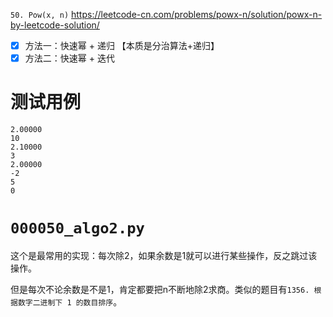 
`50. Pow(x, n)` https://leetcode-cn.com/problems/powx-n/solution/powx-n-by-leetcode-solution/
- [x] 方法一：快速幂 + 递归  【本质是分治算法+递归】
- [x] 方法二：快速幂 + 迭代

# 测试用例

```
2.00000
10
2.10000
3
2.00000
-2
5
0
```

# `000050_algo2.py`

这个是最常用的实现：每次除2，如果余数是1就可以进行某些操作，反之跳过该操作。

但是每次不论余数是不是1，肯定都要把n不断地除2求商。类似的题目有`1356. 根据数字二进制下 1 的数目排序`。
